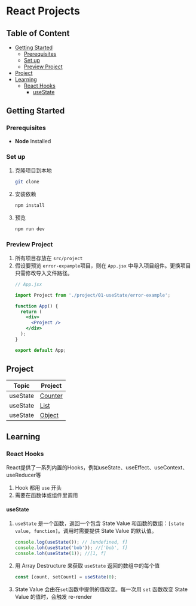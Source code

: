 <h1>React Projects</h1>

<h2> Table of Content </h2>

- [Getting Started](#getting-started)
  - [Prerequisites](#prerequisites)
  - [Set up](#set-up)
  - [Preview Project](#preview-project)
- [Project](#project)
- [Learning](#learning)
  - [React Hooks](#react-hooks)
    - [useState](#usestate)

## Getting Started

### Prerequisites
- **Node** Installed

### Set up

1. 克隆项目到本地
   ```sh
   git clone
   ```

2. 安装依赖
   ```sh
   npm install
   ```

3. 预览
   ```sh
   npm run dev
   ```

### Preview Project

1. 所有项目存放在 `src/project`
2. 假设要预览 `error-expample`项目，则在 `App.jsx` 中导入项目组件。更换项目只需修改导入文件路径。
    ```jsx
    // App.jsx

    import Project from './project/01-useState/error-example';

    function App() {
      return (
        <div>
          <Project />
        </div>
      );
    }

    export default App;
    ```

## Project

| Topic | Project |
|---|---|
| useState | [Counter](./src/project/01-useState/Counter.jsx) |
| useState | [List](./src/project/01-useState/List.jsx) |
| useState | [Object](./src/project/01-useState/Object.jsx) |

## Learning

### React Hooks
React提供了一系列内置的Hooks，例如useState、useEffect、useContext、useReducer等

1. Hook 都用 `use` 开头
2. 需要在函数体或组件里调用


#### useState

1. `useState` 是一个函数，返回一个包含 State Value 和函数的数组：`[state value, function]`。调用时需要提供 State Value 的默认值。
   ```jsx
   console.log(useState()); // [undefined, f]
   console.loh(useState('bob')); //['bob', f]
   console.loh(useState(1)); //[1, f]
   ``` 
2. 用 Array Destructure 来获取 `useState` 返回的数组中的每个值
   ```jsx
   const [count, setCount] = useState(0);
   ```
3. State Value 会由在`set`函数中提供的值改变。每一次用 `set` 函数改变 State Value 的值时，会触发 re-render